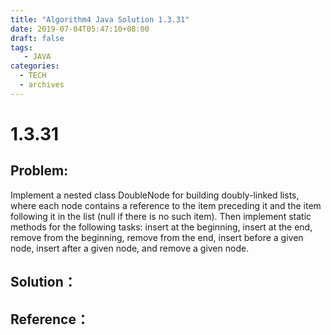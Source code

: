 ```yaml
---
title: "Algorithm4 Java Solution 1.3.31"
date: 2019-07-04T05:47:10+08:00
draft: false
tags:
   - JAVA
categories:
  - TECH
  - archives
---
```



# 1.3.31

## Problem:
Implement a nested class DoubleNode for building doubly-linked lists, where each node contains a reference to the item preceding it and the item following it in the list (null if there is no such item). Then implement static methods for the following tasks: insert at the beginning, insert at the end, remove from the beginning, remove from the end, insert before a given node, insert after a given node, and remove a given node.

## Solution：


## Reference：



